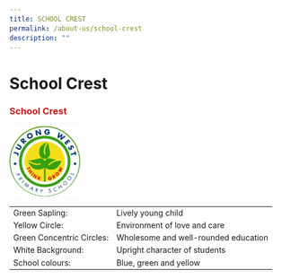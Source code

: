 ```yaml
---
title: SCHOOL CREST
permalink: /about-us/school-crest
description: ""
---
```

# School Crest

### <span style = "color: #c81b1b"> School Crest </span>

<img src="/images/jwps_school_crest.png" alt="School Crest" class="center" style="width:25%">

|            |            |
|---------------------------|--------------------------------------|
| Green Sapling:            | Lively young child                   |
| Yellow Circle:            | Environment of love and care         |
| Green Concentric Circles: | Wholesome and well-rounded education |
| White Background:         | Upright character of students        |
| School colours:           | Blue, green and yellow               |